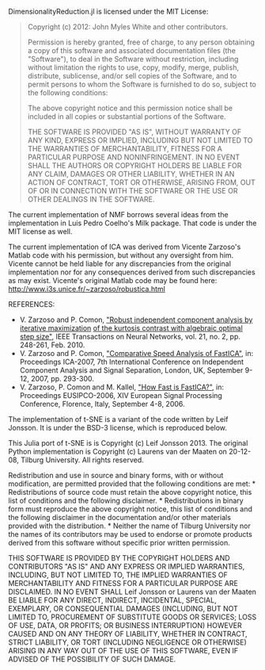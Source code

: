 DimensionalityReduction.jl is licensed under the MIT License:

> Copyright (c) 2012: John Myles White and other contributors.
>
> Permission is hereby granted, free of charge, to any person obtaining
> a copy of this software and associated documentation files (the
> "Software"), to deal in the Software without restriction, including
> without limitation the rights to use, copy, modify, merge, publish,
> distribute, sublicense, and/or sell copies of the Software, and to
> permit persons to whom the Software is furnished to do so, subject to
> the following conditions:
>
> The above copyright notice and this permission notice shall be
> included in all copies or substantial portions of the Software.
>
> THE SOFTWARE IS PROVIDED "AS IS", WITHOUT WARRANTY OF ANY KIND,
> EXPRESS OR IMPLIED, INCLUDING BUT NOT LIMITED TO THE WARRANTIES OF
> MERCHANTABILITY, FITNESS FOR A PARTICULAR PURPOSE AND
> NONINFRINGEMENT. IN NO EVENT SHALL THE AUTHORS OR COPYRIGHT HOLDERS BE
> LIABLE FOR ANY CLAIM, DAMAGES OR OTHER LIABILITY, WHETHER IN AN ACTION
> OF CONTRACT, TORT OR OTHERWISE, ARISING FROM, OUT OF OR IN CONNECTION
> WITH THE SOFTWARE OR THE USE OR OTHER DEALINGS IN THE SOFTWARE.

The current implementation of NMF borrows several ideas from the
implementation in Luis Pedro Coelho's Milk package. That code is under
the MIT license as well.

The current implementation of ICA was derived from Vicente Zarzoso's
Matlab code with his permission, but without any oversight from him.
Vicente cannot be held liable for any discrepancies from the original 
implementation nor for any consequences derived from such 
discrepancies as may exist. Vicente's original Matlab code may be found
here:
http://www.i3s.unice.fr/~zarzoso/robustica.html

REFERENCES:
- V. Zarzoso and P. Comon, <a href = "http://www.i3s.unice.fr/~zarzoso/biblio/tnn10.pdf">"Robust independent component analysis by iterative maximization</a>
   <a href = "http://www.i3s.unice.fr/~zarzoso/biblio/tnn10.pdf">of the kurtosis contrast with algebraic optimal step size"</a>,
  IEEE Transactions on Neural Networks, vol. 21, no. 2, pp. 248-261, Feb. 2010.
- V. Zarzoso and P. Comon, <a href = "http://www.i3s.unice.fr/~zarzoso/biblio/ica07.pdf">"Comparative Speed Analysis of FastICA"</a>,
  in: Proceedings ICA-2007, 7th International Conference on Independent Component Analysis
      and Signal Separation, London, UK, September 9-12, 2007, pp. 293-300.
- V. Zarzoso, P. Comon and M. Kallel,  <a href = "http://www.i3s.unice.fr/~zarzoso/biblio/eusipco06.pdf">"How Fast is FastICA?"</a>,
  in: Proceedings EUSIPCO-2006, XIV European Signal Processing Conference,
      Florence, Italy, September 4-8, 2006.

The implementation of t-SNE is a variant of the code written by Leif Jonsson. It is under the BSD-3 license, which is reproduced below.

This Julia port of t-SNE is is Copyright (c) Leif Jonsson 2013.
The original Python implementation is Copyright (c) Laurens van der Maaten on 20-12-08, Tilburg University.
All rights reserved.

Redistribution and use in source and binary forms, with or without
modification, are permitted provided that the following conditions are met:
    * Redistributions of source code must retain the above copyright
      notice, this list of conditions and the following disclaimer.
    * Redistributions in binary form must reproduce the above copyright
      notice, this list of conditions and the following disclaimer in the
      documentation and/or other materials provided with the distribution.
    * Neither the name of Tilburg University nor the
      names of its contributors may be used to endorse or promote products
      derived from this software without specific prior written permission.

THIS SOFTWARE IS PROVIDED BY THE COPYRIGHT HOLDERS AND CONTRIBUTORS "AS IS" AND
ANY EXPRESS OR IMPLIED WARRANTIES, INCLUDING, BUT NOT LIMITED TO, THE IMPLIED
WARRANTIES OF MERCHANTABILITY AND FITNESS FOR A PARTICULAR PURPOSE ARE
DISCLAIMED. IN NO EVENT SHALL Leif Jonsson or Laurens van der Maaten BE LIABLE 
FOR ANY DIRECT, INDIRECT, INCIDENTAL, SPECIAL, EXEMPLARY, OR CONSEQUENTIAL DAMAGES
(INCLUDING, BUT NOT LIMITED TO, PROCUREMENT OF SUBSTITUTE GOODS OR SERVICES;
LOSS OF USE, DATA, OR PROFITS; OR BUSINESS INTERRUPTION) HOWEVER CAUSED AND
ON ANY THEORY OF LIABILITY, WHETHER IN CONTRACT, STRICT LIABILITY, OR TORT
(INCLUDING NEGLIGENCE OR OTHERWISE) ARISING IN ANY WAY OUT OF THE USE OF THIS
SOFTWARE, EVEN IF ADVISED OF THE POSSIBILITY OF SUCH DAMAGE.
